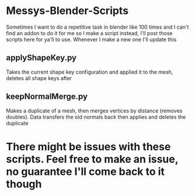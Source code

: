 # Messys-Blender-Scripts
Sometimes I want to do a repetitive task in blender like 100 times and I can't find an addon to do it for me so I make a script instead, I'll post those scripts here for ya'll to use.
Whenever I make a new one I'll update this

## applyShapeKey.py
Takes the current shape key configuration and applied it to the mesh, deletes all shape keys after

## keepNormalMerge.py
Makes a duplicate of a mesh, then merges vertices by distance (removes doubles). Data transfers the old normals back then applies and deletes the duplicate

# There might be issues with these scripts. Feel free to make an issue, no guarantee I'll come back to it though
